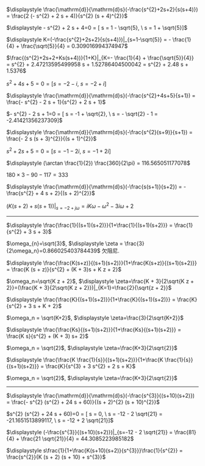 $\displaystyle \frac{\mathrm{d}}{\mathrm{d}s}(-\frac{s^{2}+2s+2}{s(s+4)}) = \frac{2 (- s^{2} + 2 s + 4)}{s^{2} (s + 4)^{2}}$

$\displaystyle - s^{2} + 2 s + 4=0 = [ s = 1 - \sqrt{5}, \  s = 1 + \sqrt{5}]$

$\displaystyle K=(-\frac{s^{2}+2s+2}{s(s+4)})|_{s=1-\sqrt{5}} = - \frac{1}{4} + \frac{\sqrt{5}}{4} = 0.309016994374947$

$\frac{(s^{2}+2s+2+Ks(s+4))}{1+K}|_{K=- \frac{1}{4} + \frac{\sqrt{5}}{4}} = s^{2} + 2.47213595499958 s + 1.52786404500042 = s^{2} + 2.48 s + 1.5376$

$s^{2}+4s+5=0 = [ s = -2 - i, \  s = -2 + i]$

$\displaystyle \frac{\mathrm{d}}{\mathrm{d}s}(-\frac{s^{2}+4s+5}{s+1}) = \frac{- s^{2} - 2 s + 1}{s^{2} + 2 s + 1}$

$- s^{2} - 2 s + 1=0 = [ s = -1 + \sqrt{2}, \  s = - \sqrt{2} - 1 = -2.41421356237309]$

$\displaystyle \frac{\mathrm{d}}{\mathrm{d}s}(-\frac{s^{2}(s+9)}{s+1}) = \frac{- 2 s (s + 3)^{2}}{(s + 1)^{2}}$

$s^{2}+2s+5=0 = [ s = -1 - 2 i, \  s = -1 + 2 i]$

$\displaystyle (\arctan \frac{1}{2}) \frac{360}{2\pi} = 116.565051177078$

$180\times 3-90-117 = 333$

$\displaystyle \frac{\mathrm{d}}{\mathrm{d}s}(-\frac{s(s+1)}{s+2}) = - \frac{s^{2} + 4 s + 2}{(s + 2)^{2}}$

$\displaystyle (K(s+2)+s(s+1))|_{s=-2+j\omega} = i K \omega - \omega^{2} - 3 i \omega + 2$

---

$\displaystyle \frac{\frac{1}{(s+1)(s+2)}}{1+\frac{1}{(s+1)(s+2)}} = \frac{1}{s^{2} + 3 s + 3}$

$\omega_{n}=\sqrt{3}$, $\displaystyle \zeta = \frac{3}{2\omega_n}=0.866025403784439$ 欠阻尼.

$\displaystyle \frac{\frac{K(s+z)}{(s+1)(s+2)}}{1+\frac{K(s+z)}{(s+1)(s+2)}} = \frac{K (s + z)}{s^{2} + (K + 3)s + K z  + 2}$

$\omega_n=\sqrt{K z  + 2}$, $\displaystyle \zeta=\frac{K + 3}{2\sqrt{K z  + 2}}=(\frac{K + 3}{2\sqrt{K z  + 2}})|_{K=1}=\frac{2}{\sqrt{z + 2}}$

$\displaystyle \frac{\frac{K}{(s+1)(s+2)}}{1+\frac{K}{(s+1)(s+2)}} = \frac{K}{s^{2} + 3 s + K + 2}$

$\omega_n = \sqrt{K+2}$, $\displaystyle \zeta=\frac{3}{2\sqrt{K+2}}$

$\displaystyle \frac{\frac{Ks}{(s+1)(s+2)}}{1+\frac{Ks}{(s+1)(s+2)}} = \frac{K s}{s^{2} + (K + 3) s+ 2}$

$\omega_n = \sqrt{2}$, $\displaystyle \zeta=\frac{K+3}{2\sqrt{2}}$

$\displaystyle \frac{\frac{K \frac{1}{s}}{(s+1)(s+2)}}{1+\frac{K \frac{1}{s}}{(s+1)(s+2)}} = \frac{K}{s^{3} + 3 s^{2} + 2 s + K}$

$\omega_n = \sqrt{2}$, $\displaystyle \zeta=\frac{K+3}{2\sqrt{2}}$

---

$\displaystyle \frac{\mathrm{d}}{\mathrm{d}s}(-\frac{s^{3}}{(s+10)(s+2)}) = \frac{- s^{2} (s^{2} + 24 s + 60)}{(s + 2)^{2} (s + 10)^{2}}$

$s^{2} (s^{2} + 24 s + 60)=0 = [ s = 0, \  s = -12 - 2 \sqrt{21} = -21.1651513899117, \  s = -12 + 2 \sqrt{21}]$

$\displaystyle (-\frac{s^{3}}{(s+10)(s+2)})|_{s=-12 - 2 \sqrt{21}} = \frac{81}{4} + \frac{21 \sqrt{21}}{4} = 44.3085223985182$

$\displaystyle s\frac{1}{1+\frac{K(s+10)(s+2)}{s^{3}}}\frac{1}{s^{2}} = \frac{s^{2}}{K (s + 2) (s + 10) + s^{3}}$
